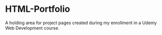 # HTML-Portfolio
A holding area for project pages created during my enrollment in a Udemy Web Development course.
